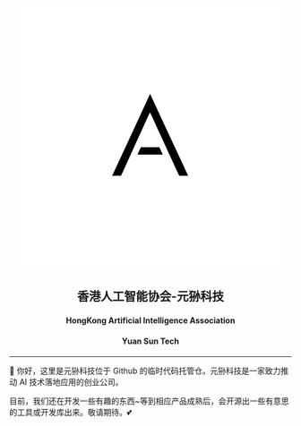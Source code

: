 <div align="center">
    <img src="./pic/HKAS_logo_black.png">
</div>




<h2>
    <p align="center">香港人工智能协会-元狲科技</p>
</h2>
<h4>
    <p align="center">HongKong Artificial Intelligence Association</p>
</h4>

<h4>
    <p align="center">Yuan Sun Tech</p>
</h4>

***

👏 你好，这里是元狲科技位于 Github 的临时代码托管仓。元狲科技是一家致力推动 AI 技术落地应用的创业公司。

目前，我们还在开发一些有趣的东西~等到相应产品成熟后，会开源出一些有意思的工具或开发库出来。敬请期待。💕


